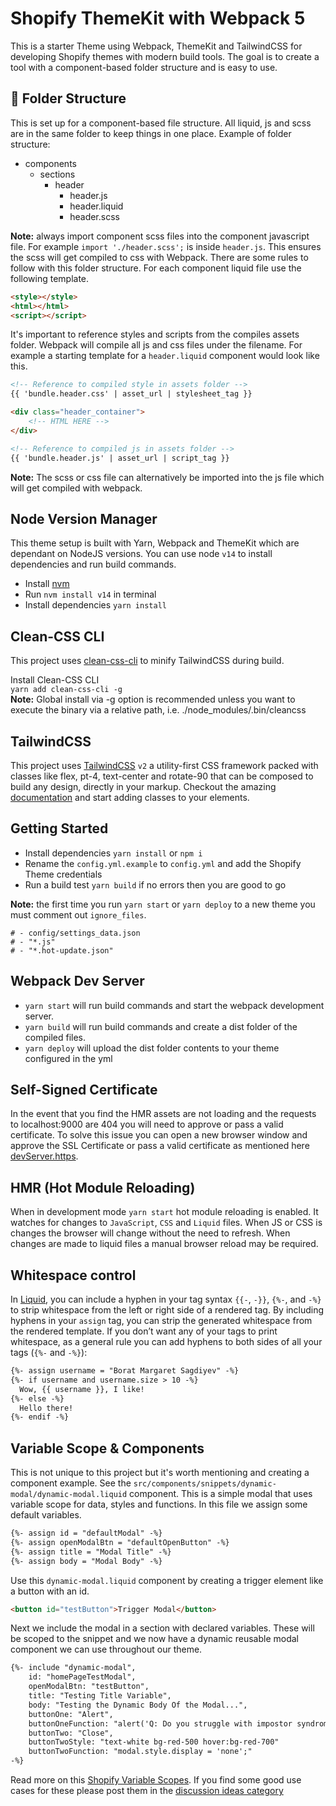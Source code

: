 
# Shopify ThemeKit with Webpack 5
This is a starter Theme using Webpack, ThemeKit and TailwindCSS for developing Shopify themes with modern build tools. The goal is to create a tool with a component-based folder structure and is easy to use.



## 📁 Folder Structure
This is set up for a component-based file structure. All liquid, js and scss are in the same folder to keep things in one place.
Example of folder structure:
* components
    * sections
        * header
            - header.js
            - header.liquid
            - header.scss

**Note:** always import component scss files into the component javascript file. For example `import './header.scss';` is inside `header.js`. This ensures the scss will get compiled to css with Webpack.
There are some rules to follow with this folder structure. For each component liquid file use the following template.
```html
<style></style>
<html></html>
<script></script>
```
It's important to reference styles and scripts from the compiles assets folder. Webpack will compile all js and css files under the filename.
For example a starting template for a `header.liquid` component would look like this.
```html
<!-- Reference to compiled style in assets folder -->
{{ 'bundle.header.css' | asset_url | stylesheet_tag }}

<div class="header_container">
    <!-- HTML HERE -->
</div>

<!-- Reference to compiled js in assets folder -->
{{ 'bundle.header.js' | asset_url | script_tag }}
```
**Note:** The scss or css file can alternatively be imported into the js file which will get compiled with webpack.
## Node Version Manager
This theme setup is built with Yarn, Webpack and ThemeKit which are dependant on NodeJS versions.
You can use node `v14` to install dependencies and run build commands.
- Install [nvm](http://npm.github.io/installation-setup-docs/installing/using-a-node-version-manager.html)
- Run `nvm install v14` in terminal
- Install dependencies `yarn install`

## Clean-CSS CLI
This project uses [clean-css-cli](https://www.npmjs.com/package/clean-css-cli) to minify TailwindCSS during build.

Install Clean-CSS CLI  
`yarn add clean-css-cli -g`  
**Note:** Global install via -g option is recommended unless you want to execute the binary via a relative path, i.e. ./node_modules/.bin/cleancss

## TailwindCSS
This project uses [TailwindCSS](https://tailwindcss.com/) `v2` a utility-first CSS framework packed with classes like flex, pt-4, text-center and rotate-90 that can be composed to build any design, directly in your markup. Checkout the amazing [documentation](https://tailwindcss.com/docs) and start adding classes to your elements.

## Getting Started
- Install dependencies `yarn install` or `npm i`
- Rename the `config.yml.example` to `config.yml` and add the Shopify Theme credentials
- Run a build test `yarn build` if no errors then you are good to go  
  
**Note:** the first time you run `yarn start` or `yarn deploy` to a new theme you must comment out `ignore_files`.
```
# - config/settings_data.json
# - "*.js"
# - "*.hot-update.json"
```

## Webpack Dev Server
- `yarn start` will run build commands and start the webpack development server.
- `yarn build` will run build commands and create a dist folder of the compiled files.
- `yarn deploy` will upload the dist folder contents to your theme configured in the yml

## Self-Signed Certificate
In the event that you find the HMR assets are not loading and the requests to localhost:9000 are 404 you will need to approve or pass a valid certificate.
To solve this issue you can open a new browser window and approve the SSL Certificate or pass a valid certificate as mentioned here [devServer.https](https://webpack.js.org/configuration/dev-server/#devserverhttps).

## HMR (Hot Module Reloading)
When in development mode `yarn start` hot module reloading is enabled. It watches for changes to `JavaScript`, `CSS` and `Liquid` files. When JS or CSS is changes the browser will change without the need to refresh. When changes are made to liquid files a manual browser reload may be required.

## Whitespace control
In [Liquid](https://shopify.github.io/liquid/basics/whitespace/), you can include a hyphen in your tag syntax `{{-`, `-}}`, `{%-`, and `-%}` to strip whitespace from the left or right side of a rendered tag.
By including hyphens in your `assign` tag, you can strip the generated whitespace from the rendered template.
If you don’t want any of your tags to print whitespace, as a general rule you can add hyphens to both sides of all your tags (`{%-` and `-%}`):
```html
{%- assign username = "Borat Margaret Sagdiyev" -%}
{%- if username and username.size > 10 -%}
  Wow, {{ username }}, I like!
{%- else -%}
  Hello there!
{%- endif -%}
```

## Variable Scope & Components
This is not unique to this project but it's worth mentioning and creating a component example. See the `src/components/snippets/dynamic-modal/dynamic-modal.liquid` component. This is a simple modal that uses variable scope for data, styles and functions.
In this file we assign some default variables.
```html
{%- assign id = "defaultModal" -%}
{%- assign openModalBtn = "defaultOpenButton" -%}
{%- assign title = "Modal Title" -%}
{%- assign body = "Modal Body" -%}
```
Use this `dynamic-modal.liquid` component by creating a trigger element like a button with an id.
```html
<button id="testButton">Trigger Modal</button>
```
Next we include the modal in a section with declared variables. These will be scoped to the snippet and we now have a dynamic reusable modal component we can use throughout our theme.
```html
{%- include "dynamic-modal", 
    id: "homePageTestModal",
    openModalBtn: "testButton",
    title: "Testing Title Variable",
    body: "Testing the Dynamic Body Of the Modal...",
    buttonOne: "Alert",
    buttonOneFunction: "alert('Q: Do you struggle with impostor syndrome? Me: no I’m great at it')"
    buttonTwo: "Close",
    buttonTwoStyle: "text-white bg-red-500 hover:bg-red-700"
    buttonTwoFunction: "modal.style.display = 'none';"
-%}
```
Read more on this [Shopify Variable Scopes](https://ellodave.dev/blog/2019/5/24/shopify-variable-scopes/). If you find some good use cases for these please post them in the [discussion ideas category](https://github.com/3daddict/themekit-webpack/discussions/categories/ideas)
